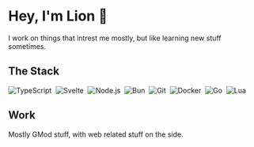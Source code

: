 # Hey, I'm Lion 👋

I work on things that intrest me mostly, but like learning new stuff sometimes.

## The Stack

![TypeScript](https://img.shields.io/badge/-TypeScript-05122A?style=flat&logo=typescript)&nbsp;
![Svelte](https://img.shields.io/badge/-Svelte-05122A?style=flat&logo=svelte)&nbsp;
![Node.js](https://img.shields.io/badge/-Node.js-05122A?style=flat&logo=node.js)&nbsp;
![Bun](https://img.shields.io/badge/-Bun-05122A?style=flat&logo=bun)&nbsp;
![Git](https://img.shields.io/badge/-Git-05122A?style=flat&logo=git)&nbsp;
![Docker](https://img.shields.io/badge/-Docker-05122A?style=flat&logo=docker)&nbsp;
![Go](https://img.shields.io/badge/-Golang-05122A?style=flat&logo=go)&nbsp;
![Lua](https://img.shields.io/badge/-Lua-05122A?style=flat&logo=lua)&nbsp;

## Work
Mostly GMod stuff, with web related stuff on the side.
